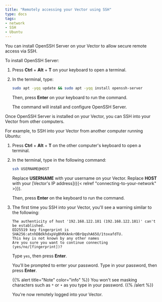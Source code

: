 ```yaml
---
title: "Remotely accessing your Vector using SSH"
type: docs
tags:
- network
- SSH
- Ubuntu
---
```


You can install OpenSSH Server on your Vector to allow secure remote access
via SSH.

To install OpenSSH Server:

1. Press **Ctrl** + **Alt** + **T** on your keyboard to open a terminal.

1. In the terminal, type:

   ```bash
   sudo apt -yqq update && sudo apt -yqq install openssh-server
   ```

   Then, press **Enter** on your keyboard to run the command.

   The command will install and configure OpenSSH Server.

Once OpenSSH Server is installed on your Vector, you can SSH into your Vector
from other computers.

For example, to SSH into your Vector from another computer running Ubuntu:

1. Press **Ctrl** + **Alt** + **T** on the other computer's keyboard to open a
   terminal.

1. In the terminal, type in the following command:

   ```bash
   ssh USERNAME@HOST
   ```

   Replace **USERNAME** with your username on your Vector. Replace **HOST**
   with your [Vector's IP address]({{< relref "connecting-to-your-network" >}}).

   Then, press **Enter** on the keyboard to run the command.

1. The first time you SSH into your Vector, you'll see a warning similar to
   the following:

   ```
   The authenticity of host '192.168.122.181 (192.168.122.181)' can't be established.
   ED25519 key fingerprint is SHA256:atnhDBdkhdxpVgBhRXAnkrOBrQqshA65O/1toxafdTU.
   This key is not known by any other names
   Are you sure you want to continue connecting (yes/no/[fingerprint])?
   ```

   Type `yes`, then press **Enter**.

   You'll be prompted to enter your password. Type in your password, then
   press **Enter**.

   {{% alert title="Note" color="info" %}}
   You won't see masking characters such as `*` or `•` as you type in your
   password.
   {{% /alert %}}

   You're now remotely logged into your Vector.
